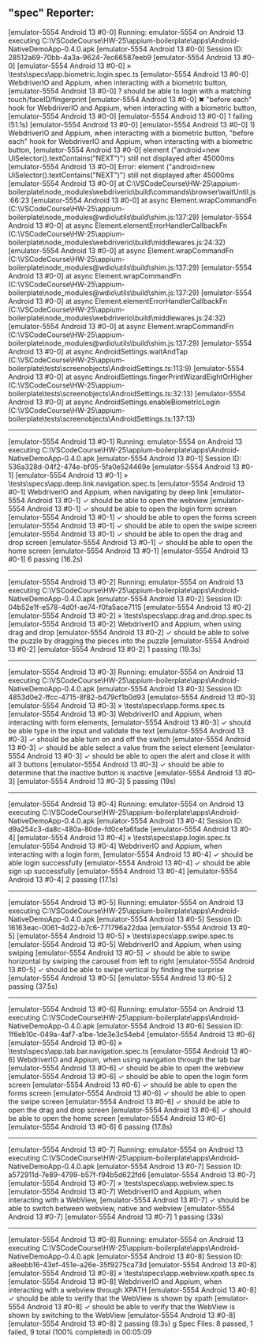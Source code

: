 ## "spec" Reporter:

[emulator-5554 Android 13 #0-0] Running: emulator-5554 on Android 13 executing C:\VSCodeCourse\HW-25\appium-boilerplate\apps\Android-NativeDemoApp-0.4.0.apk
[emulator-5554 Android 13 #0-0] Session ID: 28512a69-70bb-4a3a-9624-7ec66587eeb9
[emulator-5554 Android 13 #0-0]
[emulator-5554 Android 13 #0-0] » \tests\specs\app.biometric.login.spec.ts
[emulator-5554 Android 13 #0-0] WebdriverIO and Appium, when interacting with a biometric button,
[emulator-5554 Android 13 #0-0] ? should be able to login with a matching touch/faceID/fingerprint
[emulator-5554 Android 13 #0-0] ✖ "before each" hook for WebdriverIO and Appium, when interacting with a biometric button,
[emulator-5554 Android 13 #0-0]
[emulator-5554 Android 13 #0-0] 1 failing (51.1s)
[emulator-5554 Android 13 #0-0]
[emulator-5554 Android 13 #0-0] 1) WebdriverIO and Appium, when interacting with a biometric button, "before each" hook for WebdriverIO and Appium, when interacting with a biometric button,
[emulator-5554 Android 13 #0-0] element ("android=new UiSelector().textContains("NEXT")") still not displayed after 45000ms
[emulator-5554 Android 13 #0-0] Error: element ("android=new UiSelector().textContains("NEXT")") still not displayed after 45000ms
[emulator-5554 Android 13 #0-0] at C:\VSCodeCourse\HW-25\appium-boilerplate\node_modules\webdriverio\build\commands\browser\waitUntil.js:66:23
[emulator-5554 Android 13 #0-0] at async Element.wrapCommandFn (C:\VSCodeCourse\HW-25\appium-boilerplate\node_modules\@wdio\utils\build\shim.js:137:29)
[emulator-5554 Android 13 #0-0] at async Element.elementErrorHandlerCallbackFn (C:\VSCodeCourse\HW-25\appium-boilerplate\node_modules\webdriverio\build\middlewares.js:24:32)
[emulator-5554 Android 13 #0-0] at async Element.wrapCommandFn (C:\VSCodeCourse\HW-25\appium-boilerplate\node_modules\@wdio\utils\build\shim.js:137:29)
[emulator-5554 Android 13 #0-0] at async Element.wrapCommandFn (C:\VSCodeCourse\HW-25\appium-boilerplate\node_modules\@wdio\utils\build\shim.js:137:29)
[emulator-5554 Android 13 #0-0] at async Element.elementErrorHandlerCallbackFn (C:\VSCodeCourse\HW-25\appium-boilerplate\node_modules\webdriverio\build\middlewares.js:24:32)
[emulator-5554 Android 13 #0-0] at async Element.wrapCommandFn (C:\VSCodeCourse\HW-25\appium-boilerplate\node_modules\@wdio\utils\build\shim.js:137:29)
[emulator-5554 Android 13 #0-0] at async AndroidSettings.waitAndTap (C:\VSCodeCourse\HW-25\appium-boilerplate\tests\screenobjects\AndroidSettings.ts:113:9)
[emulator-5554 Android 13 #0-0] at async AndroidSettings.fingerPrintWizardEightOrHigher (C:\VSCodeCourse\HW-25\appium-boilerplate\tests\screenobjects\AndroidSettings.ts:32:13)
[emulator-5554 Android 13 #0-0] at async AndroidSettings.enableBiometricLogin (C:\VSCodeCourse\HW-25\appium-boilerplate\tests\screenobjects\AndroidSettings.ts:137:13)

---

[emulator-5554 Android 13 #0-1] Running: emulator-5554 on Android 13 executing C:\VSCodeCourse\HW-25\appium-boilerplate\apps\Android-NativeDemoApp-0.4.0.apk
[emulator-5554 Android 13 #0-1] Session ID: 536a328d-04f2-474e-bf05-5fa0e524469e
[emulator-5554 Android 13 #0-1]
[emulator-5554 Android 13 #0-1] » \tests\specs\app.deep.link.navigation.spec.ts
[emulator-5554 Android 13 #0-1] WebdriverIO and Appium, when navigating by deep link
[emulator-5554 Android 13 #0-1] ✓ should be able to open the webview
[emulator-5554 Android 13 #0-1] ✓ should be able to open the login form screen
[emulator-5554 Android 13 #0-1] ✓ should be able to open the forms screen
[emulator-5554 Android 13 #0-1] ✓ should be able to open the swipe screen
[emulator-5554 Android 13 #0-1] ✓ should be able to open the drag and drop screen
[emulator-5554 Android 13 #0-1] ✓ should be able to open the home screen
[emulator-5554 Android 13 #0-1]
[emulator-5554 Android 13 #0-1] 6 passing (16.2s)

---

[emulator-5554 Android 13 #0-2] Running: emulator-5554 on Android 13 executing C:\VSCodeCourse\HW-25\appium-boilerplate\apps\Android-NativeDemoApp-0.4.0.apk
[emulator-5554 Android 13 #0-2] Session ID: 04b52e1f-e578-4d0f-ae74-f0fa5ace7115
[emulator-5554 Android 13 #0-2]
[emulator-5554 Android 13 #0-2] » \tests\specs\app.drag.and.drop.spec.ts
[emulator-5554 Android 13 #0-2] WebdriverIO and Appium, when using drag and drop
[emulator-5554 Android 13 #0-2] ✓ should be able to solve the puzzle by dragging the pieces into the puzzle
[emulator-5554 Android 13 #0-2]
[emulator-5554 Android 13 #0-2] 1 passing (19.3s)

---

[emulator-5554 Android 13 #0-3] Running: emulator-5554 on Android 13 executing C:\VSCodeCourse\HW-25\appium-boilerplate\apps\Android-NativeDemoApp-0.4.0.apk
[emulator-5554 Android 13 #0-3] Session ID: 4853d0e2-ffcc-4715-8f82-b479cf1b0d93
[emulator-5554 Android 13 #0-3]
[emulator-5554 Android 13 #0-3] » \tests\specs\app.forms.spec.ts
[emulator-5554 Android 13 #0-3] WebdriverIO and Appium, when interacting with form elements,
[emulator-5554 Android 13 #0-3] ✓ should be able type in the input and validate the text
[emulator-5554 Android 13 #0-3] ✓ should be able turn on and off the switch
[emulator-5554 Android 13 #0-3] ✓ should be able select a value from the select element
[emulator-5554 Android 13 #0-3] ✓ should be able to open the alert and close it with all 3 buttons
[emulator-5554 Android 13 #0-3] ✓ should be able to determine that the inactive button is inactive
[emulator-5554 Android 13 #0-3]
[emulator-5554 Android 13 #0-3] 5 passing (19s)

---

[emulator-5554 Android 13 #0-4] Running: emulator-5554 on Android 13 executing C:\VSCodeCourse\HW-25\appium-boilerplate\apps\Android-NativeDemoApp-0.4.0.apk
[emulator-5554 Android 13 #0-4] Session ID: d9a254c3-da8c-480a-80de-fd0cefa6fade
[emulator-5554 Android 13 #0-4]
[emulator-5554 Android 13 #0-4] » \tests\specs\app.login.spec.ts
[emulator-5554 Android 13 #0-4] WebdriverIO and Appium, when interacting with a login form,
[emulator-5554 Android 13 #0-4] ✓ should be able login successfully
[emulator-5554 Android 13 #0-4] ✓ should be able sign up successfully
[emulator-5554 Android 13 #0-4]
[emulator-5554 Android 13 #0-4] 2 passing (17.1s)

---

[emulator-5554 Android 13 #0-5] Running: emulator-5554 on Android 13 executing C:\VSCodeCourse\HW-25\appium-boilerplate\apps\Android-NativeDemoApp-0.4.0.apk
[emulator-5554 Android 13 #0-5] Session ID: 16163eac-0061-4d22-b7c6-771796a22daa
[emulator-5554 Android 13 #0-5]
[emulator-5554 Android 13 #0-5] » \tests\specs\app.swipe.spec.ts
[emulator-5554 Android 13 #0-5] WebdriverIO and Appium, when using swiping
[emulator-5554 Android 13 #0-5] ✓ should be able to swipe horizontal by swiping the carousel from left to right
[emulator-5554 Android 13 #0-5] ✓ should be able to swipe vertical by finding the surprise
[emulator-5554 Android 13 #0-5]
[emulator-5554 Android 13 #0-5] 2 passing (37.5s)

---

[emulator-5554 Android 13 #0-6] Running: emulator-5554 on Android 13 executing C:\VSCodeCourse\HW-25\appium-boilerplate\apps\Android-NativeDemoApp-0.4.0.apk
[emulator-5554 Android 13 #0-6] Session ID: 1f6eb10c-049a-4af7-a1be-1de3e3c54eb4
[emulator-5554 Android 13 #0-6]
[emulator-5554 Android 13 #0-6] » \tests\specs\app.tab.bar.navigation.spec.ts
[emulator-5554 Android 13 #0-6] WebdriverIO and Appium, when using navigation through the tab bar
[emulator-5554 Android 13 #0-6] ✓ should be able to open the webview
[emulator-5554 Android 13 #0-6] ✓ should be able to open the login form screen
[emulator-5554 Android 13 #0-6] ✓ should be able to open the forms screen
[emulator-5554 Android 13 #0-6] ✓ should be able to open the swipe screen
[emulator-5554 Android 13 #0-6] ✓ should be able to open the drag and drop screen
[emulator-5554 Android 13 #0-6] ✓ should be able to open the home screen
[emulator-5554 Android 13 #0-6]
[emulator-5554 Android 13 #0-6] 6 passing (17.8s)

---

[emulator-5554 Android 13 #0-7] Running: emulator-5554 on Android 13 executing C:\VSCodeCourse\HW-25\appium-boilerplate\apps\Android-NativeDemoApp-0.4.0.apk
[emulator-5554 Android 13 #0-7] Session ID: a572911d-7e89-4799-b57f-f94b5d622fd6
[emulator-5554 Android 13 #0-7]
[emulator-5554 Android 13 #0-7] » \tests\specs\app.webview.spec.ts
[emulator-5554 Android 13 #0-7] WebdriverIO and Appium, when interacting with a WebView,
[emulator-5554 Android 13 #0-7] ✓ should be able to switch between webview, native and webview
[emulator-5554 Android 13 #0-7]
[emulator-5554 Android 13 #0-7] 1 passing (33s)

---

[emulator-5554 Android 13 #0-8] Running: emulator-5554 on Android 13 executing C:\VSCodeCourse\HW-25\appium-boilerplate\apps\Android-NativeDemoApp-0.4.0.apk
[emulator-5554 Android 13 #0-8] Session ID: a8eebb16-43ef-451e-a26e-35f9275ca73d
[emulator-5554 Android 13 #0-8]
[emulator-5554 Android 13 #0-8] » \tests\specs\app.webview.xpath.spec.ts
[emulator-5554 Android 13 #0-8] WebdriverIO and Appium, when interacting with a webview through XPATH
[emulator-5554 Android 13 #0-8] ✓ should be able to verify that the WebView is shown by xpath
[emulator-5554 Android 13 #0-8] ✓ should be able to verify that the WebView is shown by switching to the WebView
[emulator-5554 Android 13 #0-8]
[emulator-5554 Android 13 #0-8] 2 passing (8.3s)
g
Spec Files: 8 passed, 1 failed, 9 total (100% completed) in 00:05:09
